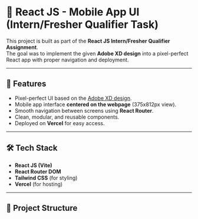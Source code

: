 # 📱 React JS - Mobile App UI (Intern/Fresher Qualifier Task)

This project is built as part of the **React JS Intern/Fresher Qualifier Assignment**.  
The goal was to implement the given **Adobe XD design** into a pixel-perfect React app with proper navigation and deployment.

---

## 🚀 Features
- Pixel-perfect UI based on the [Adobe XD design](https://xd.adobe.com/view/b68eea25-003d-4a5d-8fdd-d463eeb20b32-e3dd).
- Mobile app interface **centered on the webpage** (375x812px view).
- Smooth navigation between screens using **React Router**.
- Clean, modular, and reusable components.
- Deployed on **Vercel** for easy access.

---

## 🛠️ Tech Stack
- **React JS (Vite)**
- **React Router DOM**
- **Tailwind CSS** (for styling)
- **Vercel** (for hosting)

---

## 📂 Project Structure
